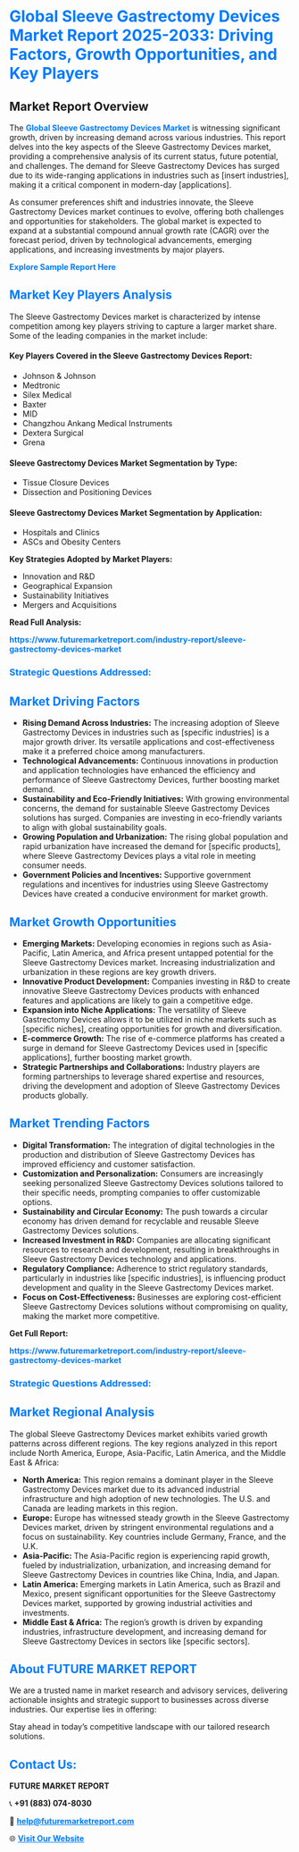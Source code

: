 <h1 style="color: #007BFF;">Global Sleeve Gastrectomy Devices Market Report 2025-2033: Driving Factors, Growth Opportunities, and Key Players</h1>

<section id="overview">
<h2>Market Report Overview</h2>
<p>The <a href="https://www.futuremarketreport.com/industry-report/sleeve-gastrectomy-devices-market" style="color: #007BFF; text-decoration: none;"><strong>Global Sleeve Gastrectomy Devices Market</strong></a> is witnessing significant growth, driven by increasing demand across various industries. This report delves into the key aspects of the Sleeve Gastrectomy Devices market, providing a comprehensive analysis of its current status, future potential, and challenges. The demand for Sleeve Gastrectomy Devices has surged due to its wide-ranging applications in industries such as [insert industries], making it a critical component in modern-day [applications].</p>
<p>As consumer preferences shift and industries innovate, the Sleeve Gastrectomy Devices market continues to evolve, offering both challenges and opportunities for stakeholders. The global market is expected to expand at a substantial compound annual growth rate (CAGR) over the forecast period, driven by technological advancements, emerging applications, and increasing investments by major players.</p>
</section>

<section id="overview">
<p><a href="https://www.futuremarketreport.com/request-sample/reportId=96782" style="color: #007BFF; text-decoration: none;"><strong>Explore Sample Report Here</strong></a></p>
</section>

<section id="key-players">
<h2 style="color: #007BFF;">Market Key Players Analysis</h2>
<p>The Sleeve Gastrectomy Devices market is characterized by intense competition among key players striving to capture a larger market share. Some of the leading companies in the market include:</p>
<h4>Key Players Covered in the Sleeve Gastrectomy Devices Report:</h4>
<ul><li>Johnson &amp; Johnson</li><li>Medtronic</li><li>Silex Medical</li><li>Baxter</li><li>MID</li><li>Changzhou Ankang Medical Instruments</li><li>Dextera Surgical</li><li>Grena</li></ul>
<h4>Sleeve Gastrectomy Devices Market Segmentation by Type:</h4>
<ul><li>Tissue Closure Devices</li><li>Dissection and Positioning Devices</li></ul>

<h4>Sleeve Gastrectomy Devices Market Segmentation by Application:</h4>
<ul><li>Hospitals and Clinics</li><li>ASCs and Obesity Centers</li></ul>
<p><strong>Key Strategies Adopted by Market Players:</strong></p>
<ul>
<li>Innovation and R&D</li>
<li>Geographical Expansion</li>
<li>Sustainability Initiatives</li>
<li>Mergers and Acquisitions</li>
</ul>
</section>

<section>
<p><strong>Read Full Analysis: </strong></p><a href="https://www.futuremarketreport.com/industry-report/sleeve-gastrectomy-devices-market" style="color: #007BFF; text-decoration: none;"><strong>https://www.futuremarketreport.com/industry-report/sleeve-gastrectomy-devices-market</strong></a>
<h3 style="color: #007BFF;">Strategic Questions Addressed:</h3>
</section>

<section id="driving-factors">
<h2 style="color: #007BFF;">Market Driving Factors</h2>
<ul>
<li><strong>Rising Demand Across Industries:</strong> The increasing adoption of Sleeve Gastrectomy Devices in industries such as [specific industries] is a major growth driver. Its versatile applications and cost-effectiveness make it a preferred choice among manufacturers.</li>
<li><strong>Technological Advancements:</strong> Continuous innovations in production and application technologies have enhanced the efficiency and performance of Sleeve Gastrectomy Devices, further boosting market demand.</li>
<li><strong>Sustainability and Eco-Friendly Initiatives:</strong> With growing environmental concerns, the demand for sustainable Sleeve Gastrectomy Devices solutions has surged. Companies are investing in eco-friendly variants to align with global sustainability goals.</li>
<li><strong>Growing Population and Urbanization:</strong> The rising global population and rapid urbanization have increased the demand for [specific products], where Sleeve Gastrectomy Devices plays a vital role in meeting consumer needs.</li>
<li><strong>Government Policies and Incentives:</strong> Supportive government regulations and incentives for industries using Sleeve Gastrectomy Devices have created a conducive environment for market growth.</li>
</ul>
</section>

<section id="growth-opportunities">
<h2 style="color: #007BFF;">Market Growth Opportunities</h2>
<ul>
<li><strong>Emerging Markets:</strong> Developing economies in regions such as Asia-Pacific, Latin America, and Africa present untapped potential for the Sleeve Gastrectomy Devices market. Increasing industrialization and urbanization in these regions are key growth drivers.</li>
<li><strong>Innovative Product Development:</strong> Companies investing in R&D to create innovative Sleeve Gastrectomy Devices products with enhanced features and applications are likely to gain a competitive edge.</li>
<li><strong>Expansion into Niche Applications:</strong> The versatility of Sleeve Gastrectomy Devices allows it to be utilized in niche markets such as [specific niches], creating opportunities for growth and diversification.</li>
<li><strong>E-commerce Growth:</strong> The rise of e-commerce platforms has created a surge in demand for Sleeve Gastrectomy Devices used in [specific applications], further boosting market growth.</li>
<li><strong>Strategic Partnerships and Collaborations:</strong> Industry players are forming partnerships to leverage shared expertise and resources, driving the development and adoption of Sleeve Gastrectomy Devices products globally.</li>
</ul>
</section>

<section id="trending-factors">
<h2 style="color: #007BFF;">Market Trending Factors</h2>
<ul>
<li><strong>Digital Transformation:</strong> The integration of digital technologies in the production and distribution of Sleeve Gastrectomy Devices has improved efficiency and customer satisfaction.</li>
<li><strong>Customization and Personalization:</strong> Consumers are increasingly seeking personalized Sleeve Gastrectomy Devices solutions tailored to their specific needs, prompting companies to offer customizable options.</li>
<li><strong>Sustainability and Circular Economy:</strong> The push towards a circular economy has driven demand for recyclable and reusable Sleeve Gastrectomy Devices solutions.</li>
<li><strong>Increased Investment in R&D:</strong> Companies are allocating significant resources to research and development, resulting in breakthroughs in Sleeve Gastrectomy Devices technology and applications.</li>
<li><strong>Regulatory Compliance:</strong> Adherence to strict regulatory standards, particularly in industries like [specific industries], is influencing product development and quality in the Sleeve Gastrectomy Devices market.</li>
<li><strong>Focus on Cost-Effectiveness:</strong> Businesses are exploring cost-efficient Sleeve Gastrectomy Devices solutions without compromising on quality, making the market more competitive.</li>
</ul>
</section>

<section>
<p><strong>Get Full Report: </strong></p><a href="https://www.futuremarketreport.com/industry-report/sleeve-gastrectomy-devices-market" style="color: #007BFF; text-decoration: none;"><strong>https://www.futuremarketreport.com/industry-report/sleeve-gastrectomy-devices-market</strong></a>
<h3 style="color: #007BFF;">Strategic Questions Addressed:</h3>
</section>


<section id="regional-analysis">
<h2 style="color: #007BFF;">Market Regional Analysis</h2>
<p>The global Sleeve Gastrectomy Devices market exhibits varied growth patterns across different regions. The key regions analyzed in this report include North America, Europe, Asia-Pacific, Latin America, and the Middle East & Africa:</p>
<ul>
<li><strong>North America:</strong> This region remains a dominant player in the Sleeve Gastrectomy Devices market due to its advanced industrial infrastructure and high adoption of new technologies. The U.S. and Canada are leading markets in this region.</li>
<li><strong>Europe:</strong> Europe has witnessed steady growth in the Sleeve Gastrectomy Devices market, driven by stringent environmental regulations and a focus on sustainability. Key countries include Germany, France, and the U.K.</li>
<li><strong>Asia-Pacific:</strong> The Asia-Pacific region is experiencing rapid growth, fueled by industrialization, urbanization, and increasing demand for Sleeve Gastrectomy Devices in countries like China, India, and Japan.</li>
<li><strong>Latin America:</strong> Emerging markets in Latin America, such as Brazil and Mexico, present significant opportunities for the Sleeve Gastrectomy Devices market, supported by growing industrial activities and investments.</li>
<li><strong>Middle East & Africa:</strong> The region’s growth is driven by expanding industries, infrastructure development, and increasing demand for Sleeve Gastrectomy Devices in sectors like [specific sectors].</li>
</ul>
</section>

<footer>
<h2 style="color: #007BFF;">About FUTURE MARKET REPORT</h2>
<p>We are a trusted name in market research and advisory services, delivering actionable insights and strategic support to businesses across diverse industries. Our expertise lies in offering:</p>

<p>Stay ahead in today’s competitive landscape with our tailored research solutions.</p>

<h2 style="color: #007BFF;">Contact Us:</h2>
<p><strong>FUTURE MARKET REPORT</strong></p>
<p>📞 <strong>+91 (883) 074-8030</strong></p>
<p>📧 <strong><a href="mailto:help@futuremarketreport.com" style="color: #007BFF;">help@futuremarketreport.com</a></strong></p>
<p>🌐 <strong><a href="https://www.futuremarketreport.com/" style="color: #007BFF;">Visit Our Website</a></strong></p>
</footer>